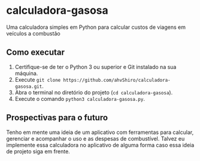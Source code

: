 # calculadora-gasosa

Uma calculadora simples em Python para calcular custos de viagens em veículos a combustão

## Como executar

1. Certifique-se de ter o Python 3 ou superior e Git instalado na sua máquina.
2. Execute `git clone https://github.com/ahvShiro/calculadora-gasosa.git`.
3. Abra o terminal no diretório do projeto (`cd calculadora-gasosa`).
4. Execute o comando `python3 calculadora-gasosa.py`.

## Prospectivas para o futuro

Tenho em mente uma ideia de um aplicativo com ferramentas para calcular, gerenciar e acompanhar o uso e as despesas de combustível. Talvez eu implemente essa calculadora no aplicativo de alguma forma caso essa ideia de projeto siga em frente.
